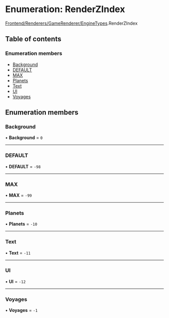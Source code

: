 # Enumeration: RenderZIndex

[Frontend/Renderers/GameRenderer/EngineTypes](../modules/Frontend_Renderers_GameRenderer_EngineTypes.md).RenderZIndex

## Table of contents

### Enumeration members

- [Background](Frontend_Renderers_GameRenderer_EngineTypes.RenderZIndex.md#background)
- [DEFAULT](Frontend_Renderers_GameRenderer_EngineTypes.RenderZIndex.md#default)
- [MAX](Frontend_Renderers_GameRenderer_EngineTypes.RenderZIndex.md#max)
- [Planets](Frontend_Renderers_GameRenderer_EngineTypes.RenderZIndex.md#planets)
- [Text](Frontend_Renderers_GameRenderer_EngineTypes.RenderZIndex.md#text)
- [UI](Frontend_Renderers_GameRenderer_EngineTypes.RenderZIndex.md#ui)
- [Voyages](Frontend_Renderers_GameRenderer_EngineTypes.RenderZIndex.md#voyages)

## Enumeration members

### Background

• **Background** = `0`

---

### DEFAULT

• **DEFAULT** = `-98`

---

### MAX

• **MAX** = `-99`

---

### Planets

• **Planets** = `-10`

---

### Text

• **Text** = `-11`

---

### UI

• **UI** = `-12`

---

### Voyages

• **Voyages** = `-1`
